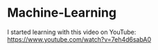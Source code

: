 # Machine-Learning
I started learning with this video on YouTube:  https://www.youtube.com/watch?v=7eh4d6sabA0
